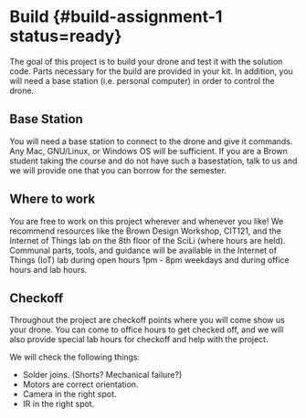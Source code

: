 # Build {#build-assignment-1 status=ready}

The goal of this project is to build your drone and test it with the solution code. Parts necessary for the build are provided in your kit. In addition, you will need a base station (i.e. personal computer) in order to control the drone.

## Base Station
You will need a base station to connect to the drone and give it commands. Any Mac, GNU/Linux, or Windows OS will be sufficient. If you are a Brown student taking the course and do not have such a basestation, talk to us and we will provide one that you can borrow for the semester.

## Where to work
You are free to work on this project wherever and whenever you like! We recommend resources like the Brown Design Workshop, CIT121, and the Internet of Things lab on the 8th floor of the SciLi (where hours are held). Communal parts, tools, and guidance will be available in the Internet of Things (IoT) lab during open hours 1pm - 8pm weekdays and during office hours and lab hours.

## Checkoff
Throughout the project are checkoff points where you will come show us your drone. You can come to office hours to get checked off, and we will also provide special lab hours for checkoff and help with the project.

We will check the following things:

  * Solder joins. (Shorts? Mechanical failure?)
  * Motors are correct orientation.
  * Camera in the right spot.
  * IR in the right spot.
